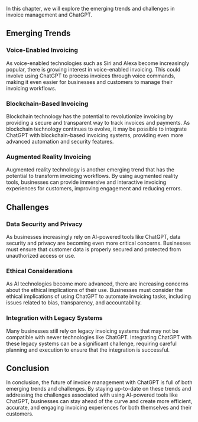 
In this chapter, we will explore the emerging trends and challenges in invoice management and ChatGPT.

Emerging Trends
---------------

### Voice-Enabled Invoicing

As voice-enabled technologies such as Siri and Alexa become increasingly popular, there is growing interest in voice-enabled invoicing. This could involve using ChatGPT to process invoices through voice commands, making it even easier for businesses and customers to manage their invoicing workflows.

### Blockchain-Based Invoicing

Blockchain technology has the potential to revolutionize invoicing by providing a secure and transparent way to track invoices and payments. As blockchain technology continues to evolve, it may be possible to integrate ChatGPT with blockchain-based invoicing systems, providing even more advanced automation and security features.

### Augmented Reality Invoicing

Augmented reality technology is another emerging trend that has the potential to transform invoicing workflows. By using augmented reality tools, businesses can provide immersive and interactive invoicing experiences for customers, improving engagement and reducing errors.

Challenges
----------

### Data Security and Privacy

As businesses increasingly rely on AI-powered tools like ChatGPT, data security and privacy are becoming even more critical concerns. Businesses must ensure that customer data is properly secured and protected from unauthorized access or use.

### Ethical Considerations

As AI technologies become more advanced, there are increasing concerns about the ethical implications of their use. Businesses must consider the ethical implications of using ChatGPT to automate invoicing tasks, including issues related to bias, transparency, and accountability.

### Integration with Legacy Systems

Many businesses still rely on legacy invoicing systems that may not be compatible with newer technologies like ChatGPT. Integrating ChatGPT with these legacy systems can be a significant challenge, requiring careful planning and execution to ensure that the integration is successful.

Conclusion
----------

In conclusion, the future of invoice management with ChatGPT is full of both emerging trends and challenges. By staying up-to-date on these trends and addressing the challenges associated with using AI-powered tools like ChatGPT, businesses can stay ahead of the curve and create more efficient, accurate, and engaging invoicing experiences for both themselves and their customers.

